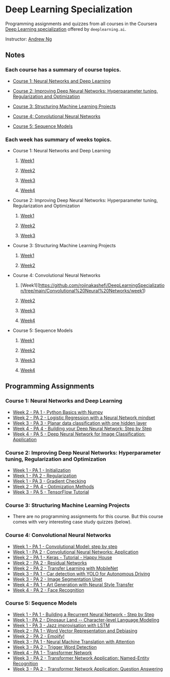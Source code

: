 # Deep Learning Specialization

Programming assignments and quizzes from all courses in the Coursera [Deep Learning specialization](https://www.coursera.org/specializations/deep-learning) offered by `deeplearning.ai`.

Instructor: [Andrew Ng](http://www.andrewng.org/)

## Notes

### Each course has a summary of course topics.

- [Course 1: Neural Networks and Deep Learning](https://github.com/rojinakashefi/DeepLearningSpecialization/tree/main/Neural%20network%20and%20deep%20learning) 

- [Course 2: Improving Deep Neural Networks: Hyperparameter tuning, Regularization and Optimization](https://github.com/rojinakashefi/DeepLearningSpecialization/tree/main/Improving%20Deep%20Neural%20Networks%20Hyperparameter%20tuning%2C%20Regularization%20and%20Optimization)

- [Course 3: Structuring Machine Learning Projects](https://github.com/rojinakashefi/DeepLearningSpecialization/tree/main/Structuring%20Machine%20Learning%20Projects)

- [Course 4: Convolutional Neural Networks](https://github.com/rojinakashefi/DeepLearningSpecialization/tree/main/Convolutional%20Neural%20Networks)

- [Course 5: Sequence Models](https://github.com/rojinakashefi/DeepLearningSpecialization/tree/main/Sequence%20Models)

### Each week has summary of weeks topics.

- Course 1: Neural Networks and Deep Learning
  
  1. [Week1](https://github.com/rojinakashefi/DeepLearningSpecialization/tree/main/Neural%20network%20and%20deep%20learning/week1)
  
  2. [Week2](https://github.com/rojinakashefi/DeepLearningSpecialization/tree/main/Neural%20network%20and%20deep%20learning/week2)
  
  3. [Week3](https://github.com/rojinakashefi/DeepLearningSpecialization/tree/main/Neural%20network%20and%20deep%20learning/week3)
  
  4. [Week4](https://github.com/rojinakashefi/DeepLearningSpecialization/tree/main/Neural%20network%20and%20deep%20learning)

- Course 2: Improving Deep Neural Networks: Hyperparameter tuning, Regularization and Optimization
  
  1. [Week1](https://github.com/rojinakashefi/DeepLearningSpecialization/tree/main/Improving%20Deep%20Neural%20Networks%20Hyperparameter%20tuning%2C%20Regularization%20and%20Optimization/week1)
  
  2. [Week2](https://github.com/rojinakashefi/DeepLearningSpecialization/tree/main/Improving%20Deep%20Neural%20Networks%20Hyperparameter%20tuning%2C%20Regularization%20and%20Optimization/week2)
  
  3. [Week3](https://github.com/rojinakashefi/DeepLearningSpecialization/tree/main/Improving%20Deep%20Neural%20Networks%20Hyperparameter%20tuning%2C%20Regularization%20and%20Optimization/week3)

- Course 3: Structuring Machine Learning Projects
  
  1. [Week1](https://github.com/rojinakashefi/DeepLearningSpecialization/tree/main/Structuring%20Machine%20Learning%20Projects/week1)
  
  2. [Week2](https://github.com/rojinakashefi/DeepLearningSpecialization/tree/main/Structuring%20Machine%20Learning%20Projects/week2)

- Course 4: Convolutional Neural Networks
  
  1. [Week1[(https://github.com/rojinakashefi/DeepLearningSpecialization/tree/main/Convolutional%20Neural%20Networks/week1)
  
  2. [Week2](https://github.com/rojinakashefi/DeepLearningSpecialization/tree/main/Convolutional%20Neural%20Networks/week2)
  
  3. [Week3](https://github.com/rojinakashefi/DeepLearningSpecialization/tree/main/Convolutional%20Neural%20Networks/week3)
  
  4. [Week4](https://github.com/rojinakashefi/DeepLearningSpecialization/tree/main/Convolutional%20Neural%20Networks/week4)

- Course 5: Sequence Models
  
  1. [Week1](https://github.com/rojinakashefi/DeepLearningSpecialization/tree/main/Sequence%20Models/week1)
  
  2. [Week2](https://github.com/rojinakashefi/DeepLearningSpecialization/tree/main/Sequence%20Models/week2)
  
  3. [Week3](https://github.com/rojinakashefi/DeepLearningSpecialization/tree/main/Sequence%20Models/week3)
  
  4. [Week4](https://github.com/rojinakashefi/DeepLearningSpecialization/tree/main/Sequence%20Models/week4)

## Programming Assignments

### Course 1: Neural Networks and Deep Learning

- [Week 2 - PA 1 - Python Basics with Numpy](https://nbviewer.jupyter.org/github/amanchadha/coursera-deep-learning-specialization/blob/master/C1%20-%20Neural%20Networks%20and%20Deep%20Learning/Week%202/Python%20Basics%20with%20Numpy/Python_Basics_With_Numpy_v3a.ipynb)
- [Week 2 - PA 2 - Logistic Regression with a Neural Network mindset](https://nbviewer.jupyter.org/github/amanchadha/coursera-deep-learning-specialization/blob/master/C1%20-%20Neural%20Networks%20and%20Deep%20Learning/Week%202/Logistic%20Regression%20as%20a%20Neural%20Network/Logistic_Regression_with_a_Neural_Network_mindset_v6a.ipynb)
- [Week 3 - PA 3 - Planar data classification with one hidden layer](https://nbviewer.jupyter.org/github/amanchadha/coursera-deep-learning-specialization/blob/master/C1%20-%20Neural%20Networks%20and%20Deep%20Learning/Week%203/Planar%20data%20classification%20with%20one%20hidden%20layer/Planar_data_classification_with_onehidden_layer_v6c.ipynb)
- [Week 4 - PA 4 - Building your Deep Neural Network: Step by Step](https://nbviewer.jupyter.org/github/amanchadha/coursera-deep-learning-specialization/blob/master/C1%20-%20Neural%20Networks%20and%20Deep%20Learning/Week%204/Building%20your%20Deep%20Neural%20Network%20-%20Step%20by%20Step/Building_your_Deep_Neural_Network_Step_by_Step_v8a.ipynb)
- [Week 4 - PA 5 - Deep Neural Network for Image Classification: Application](https://nbviewer.jupyter.org/github/amanchadha/coursera-deep-learning-specialization/blob/master/C1%20-%20Neural%20Networks%20and%20Deep%20Learning/Week%204/Deep%20Neural%20Network%20Application_%20Image%20Classification/Deep%20Neural%20Network%20-%20Application%20v8.ipynb)

### Course 2: Improving Deep Neural Networks: Hyperparameter tuning, Regularization and Optimization

- [Week 1 - PA 1 - Initialization](https://nbviewer.jupyter.org/github/amanchadha/coursera-deep-learning-specialization/blob/master/C2%20-%20Improving%20Deep%20Neural%20Networks%20Hyperparameter%20tuning%2C%20Regularization%20and%20Optimization/Week%201/Initialization/Initialization.ipynb)
- [Week 1 - PA 2 - Regularization](https://nbviewer.jupyter.org/github/amanchadha/coursera-deep-learning-specialization/blob/master/C2%20-%20Improving%20Deep%20Neural%20Networks%20Hyperparameter%20tuning%2C%20Regularization%20and%20Optimization/Week%201/Regularization/Regularization_v2a.ipynb)
- [Week 1 - PA 3 - Gradient Checking](https://nbviewer.jupyter.org/github/amanchadha/coursera-deep-learning-specialization/blob/master/C2%20-%20Improving%20Deep%20Neural%20Networks%20Hyperparameter%20tuning%2C%20Regularization%20and%20Optimization/Week%201/Gradient%20Checking/Gradient%20Checking%20v1.ipynb)
- [Week 2 - PA 4 - Optimization Methods](https://nbviewer.jupyter.org/github/amanchadha/coursera-deep-learning-specialization/blob/master/C2%20-%20Improving%20Deep%20Neural%20Networks%20Hyperparameter%20tuning%2C%20Regularization%20and%20Optimization/Week%202/Optimization_methods_v1b.ipynb)
- [Week 3 - PA 5 - TensorFlow Tutorial](https://nbviewer.jupyter.org/github/amanchadha/coursera-deep-learning-specialization/blob/master/C2%20-%20Improving%20Deep%20Neural%20Networks%20Hyperparameter%20tuning%2C%20Regularization%20and%20Optimization/Week%203/Tensorflow_introduction.ipynb)

### Course 3: Structuring Machine Learning Projects

- There are no programming assignments for this course. But this course comes with very interesting case study quizzes (below).

### Course 4: Convolutional Neural Networks

- [Week 1 - PA 1 - Convolutional Model: step by step](https://nbviewer.jupyter.org/github/amanchadha/coursera-deep-learning-specialization/blob/master/C4%20-%20Convolutional%20Neural%20Networks/Week%201/Convolution_model_Step_by_Step_v1.ipynb)
- [Week 1 - PA 2 - Convolutional Neural Networks: Application](https://nbviewer.jupyter.org/github/amanchadha/coursera-deep-learning-specialization/blob/master/C4%20-%20Convolutional%20Neural%20Networks/Week%201/Convolution_model_Application.ipynb)
- [Week 2 - PA 1 - Keras - Tutorial - Happy House](https://nbviewer.jupyter.org/github/amanchadha/coursera-deep-learning-specialization/blob/master/C4%20-%20Convolutional%20Neural%20Networks/Week%202/KerasTutorial/Keras%20-%20Tutorial%20-%20Happy%20House%20v2.ipynb)
- [Week 2 - PA 2 - Residual Networks](https://nbviewer.jupyter.org/github/amanchadha/coursera-deep-learning-specialization/blob/master/C4%20-%20Convolutional%20Neural%20Networks/Week%202/ResNets/Residual_Networks.ipynb)
- [Week 2 - PA 2 - Transfer Learning with MobileNet](https://nbviewer.jupyter.org/github/amanchadha/coursera-deep-learning-specialization/blob/master/C4%20-%20Convolutional%20Neural%20Networks/Week%202/Transfer%20Learning%20with%20MobileNet/Transfer_learning_with_MobileNet_v1.ipynb)
- [Week 3 - PA 1 - Car detection with YOLO for Autonomous Driving](https://nbviewer.jupyter.org/github/amanchadha/coursera-deep-learning-specialization/blob/master/C4%20-%20Convolutional%20Neural%20Networks/Week%203/Car%20detection%20for%20Autonomous%20Driving/Autonomous_driving_application_Car_detection.ipynb)
- [Week 3 - PA 2 - Image Segmentation Unet](https://nbviewer.jupyter.org/github/amanchadha/coursera-deep-learning-specialization/blob/master/C4%20-%20Convolutional%20Neural%20Networks/Week%203/Image%20Segmentation%20Unet/Image_segmentation_Unet_v2.ipynb)
- [Week 4 - PA 1 - Art Generation with Neural Style Transfer](https://nbviewer.jupyter.org/github/amanchadha/coursera-deep-learning-specialization/blob/master/C4%20-%20Convolutional%20Neural%20Networks/Week%204/Neural%20Style%20Transfer/Art_Generation_with_Neural_Style_Transfer.ipynb)    
- [Week 4 - PA 2 - Face Recognition](https://nbviewer.jupyter.org/github/amanchadha/coursera-deep-learning-specialization/blob/master/C4%20-%20Convolutional%20Neural%20Networks/Week%204/Face%20Recognition/Face_Recognition.ipynb)

### Course 5: Sequence Models

- [Week 1 - PA 1 - Building a Recurrent Neural Network - Step by Step](https://nbviewer.jupyter.org/github/amanchadha/coursera-deep-learning-specialization/blob/master/C5%20-%20Sequence%20Models/Week%201/Building%20a%20Recurrent%20Neural%20Network%20-%20Step%20by%20Step/Building_a_Recurrent_Neural_Network_Step_by_Step.ipynb)
- [Week 1 - PA 2 - Dinosaur Land -- Character-level Language Modeling](https://nbviewer.jupyter.org/github/amanchadha/coursera-deep-learning-specialization/blob/master/C5%20-%20Sequence%20Models/Week%201/Dinosaur%20Island%20--%20Character-level%20language%20model/Dinosaurus_Island_Character_level_language_model.ipynb)
- [Week 1 - PA 3 - Jazz improvisation with LSTM](https://nbviewer.jupyter.org/github/amanchadha/coursera-deep-learning-specialization/blob/master/C5%20-%20Sequence%20Models/Week%201/Jazz%20improvisation%20with%20LSTM/Improvise_a_Jazz_Solo_with_an_LSTM_Network_v4_Solution.ipynb)  
- [Week 2 - PA 1 - Word Vector Representation and Debiasing](https://nbviewer.jupyter.org/github/amanchadha/coursera-deep-learning-specialization/blob/master/C5%20-%20Sequence%20Models/Week%202/Word%20Vector%20Representation/Operations_on_word_vectors_v2a.ipynb)  
- [Week 2 - PA 2 - Emojify!](https://nbviewer.jupyter.org/github/amanchadha/coursera-deep-learning-specialization/blob/master/C5%20-%20Sequence%20Models/Week%202/Emojify/Emoji_v3a.ipynb)  
- [Week 3 - PA 1 - Neural Machine Translation with Attention](https://nbviewer.jupyter.org/github/amanchadha/coursera-deep-learning-specialization/blob/master/C5%20-%20Sequence%20Models/Week%203/Machine%20Translation/Neural_machine_translation_with_attention_v4a.ipynb)  
- [Week 3 - PA 2 - Trigger Word Detection](https://nbviewer.jupyter.org/github/amanchadha/coursera-deep-learning-specialization/blob/master/C5%20-%20Sequence%20Models/Week%203/Trigger%20word%20detection/Trigger_word_detection_v2a.ipynb)
- [Week 4 - PA 1 - Transformer Network](https://nbviewer.jupyter.org/github/amanchadha/coursera-deep-learning-specialization/blob/master/C5%20-%20Sequence%20Models/Week%204/Transformer%20Subclass/C5_W4_A1_Transformer_Subclass_v1.ipynb)  
- [Week 3 - PA 2 - Transformer Network Application: Named-Entity Recognition](https://nbviewer.jupyter.org/github/amanchadha/coursera-deep-learning-specialization/blob/master/C5%20-%20Sequence%20Models/Week%203/Named%20Entity%20Recognition/Transformer_application_Named_Entity_Recognition.ipynb)   
- [Week 3 - PA 2 - Transformer Network Application: Question Answering](https://nbviewer.jupyter.org/github/amanchadha/coursera-deep-learning-specialization/blob/master/C5%20-%20Sequence%20Models/Week%203/Question%20Answering/QA_transformer.ipynb) 
